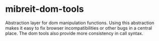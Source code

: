 # mibreit-dom-tools

Abstraction layer for dom manipulation functions. Using this abstraction makes it easy to fix browser incompatibilities or other bugs in a central place. The dom tools also provide more consistency in call syntax.
